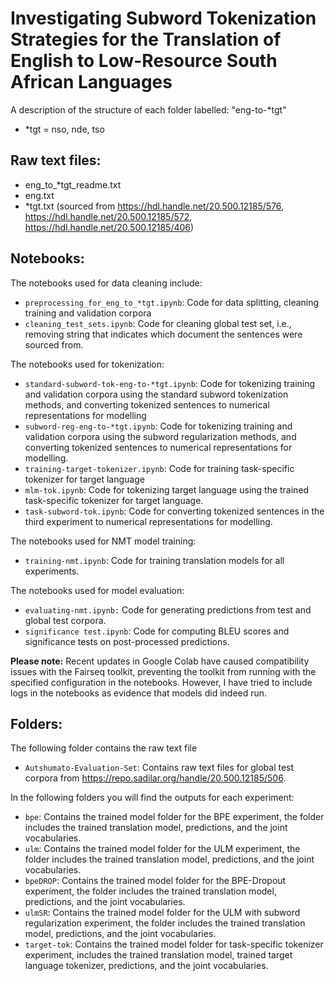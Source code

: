 # Investigating Subword Tokenization Strategies for the Translation of English to Low-Resource South African Languages

A description of the structure of each folder labelled: "eng-to-*tgt"
- *tgt = nso, nde, tso

## Raw text files:
- eng_to_*tgt_readme.txt
- eng.txt
- *tgt.txt
(sourced from https://hdl.handle.net/20.500.12185/576, https://hdl.handle.net/20.500.12185/572, https://hdl.handle.net/20.500.12185/406)

## Notebooks:
The notebooks used for data cleaning include:
- `preprocessing_for_eng_to_*tgt.ipynb`: Code for data splitting, cleaning training and validation corpora
- `cleaning_test_sets.ipynb`: Code for cleaning global test set, i.e., removing  string that indicates which document the sentences were sourced from.

The notebooks used for tokenization:
- `standard-subword-tok-eng-to-*tgt.ipynb`: Code for tokenizing training and validation corpora using the standard subword tokenization methods, and converting tokenized sentences to numerical representations for modelling
- `subword-reg-eng-to-*tgt.ipynb`: Code for tokenizing training and validation corpora using the subword regularization methods, and converting tokenized sentences to numerical representations for modelling.
- `training-target-tokenizer.ipynb`: Code for training task-specific tokenizer for target language
- `mlm-tok.ipynb`: Code for tokenizing target language using the trained task-specific tokenizer for target language.
- `task-subword-tok.ipynb`: Code for converting tokenized sentences in the third experiment to numerical representations for modelling.

The notebooks used for NMT model training:
- `training-nmt.ipynb`: Code for training translation models for all experiments. 

The notebooks used for model evaluation:
- `evaluating-nmt.ipynb:` Code for generating predictions from test and global test corpora.
- `significance test.ipynb`: Code for computing BLEU scores and significance tests on post-processed predictions.

**Please note:** Recent updates in Google Colab have caused compatibility issues with the Fairseq toolkit, preventing the toolkit from running with the specified configuration in the notebooks. However, I have tried to include logs in the notebooks as evidence that models did indeed run.

## Folders:
The following folder contains the raw text file
- `Autshumato-Evaluation-Set`: Contains raw text files for global test corpora from https://repo.sadilar.org/handle/20.500.12185/506.

In the following folders you will find the outputs for each experiment:
- `bpe`: Contains the trained model folder for the BPE experiment, the folder includes the trained translation model, predictions, and the joint vocabularies.
- `ulm`: Contains the trained model folder for the ULM experiment, the folder includes the trained translation model, predictions, and the joint vocabularies.
- `bpeDROP`: Contains the trained model folder for the BPE-Dropout experiment, the folder includes the trained translation model, predictions, and the joint vocabularies.
- `ulmSR`: Contains the trained model folder for the ULM with subword regularization experiment, the folder includes the trained translation model, predictions, and the joint vocabularies.
- `target-tok`: Contains the trained model folder for task-specific tokenizer experiment, includes the trained translation model, trained target language tokenizer, predictions, and the joint vocabularies.
